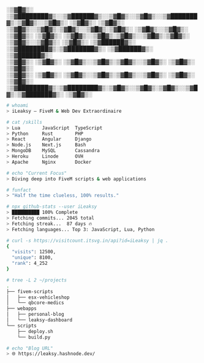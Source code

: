 
░▒▓█▓▒░      ░▒▓████████▓▒░░▒▓██████▓▒░░▒▓█▓▒░░▒▓█▓▒░░▒▓███████▓▒░▒▓█▓▒░░▒▓█▓▒░ 
░▒▓█▓▒░      ░▒▓█▓▒░      ░▒▓█▓▒░░▒▓█▓▒░▒▓█▓▒░░▒▓█▓▒░▒▓█▓▒░      ░▒▓█▓▒░░▒▓█▓▒░ 
░▒▓█▓▒░      ░▒▓█▓▒░      ░▒▓█▓▒░░▒▓█▓▒░▒▓█▓▒░░▒▓█▓▒░▒▓█▓▒░      ░▒▓█▓▒░░▒▓█▓▒░ 
░▒▓█▓▒░      ░▒▓██████▓▒░ ░▒▓████████▓▒░▒▓███████▓▒░ ░▒▓██████▓▒░ ░▒▓██████▓▒░  
░▒▓█▓▒░      ░▒▓█▓▒░      ░▒▓█▓▒░░▒▓█▓▒░▒▓█▓▒░░▒▓█▓▒░      ░▒▓█▓▒░  ░▒▓█▓▒░     
░▒▓█▓▒░      ░▒▓█▓▒░      ░▒▓█▓▒░░▒▓█▓▒░▒▓█▓▒░░▒▓█▓▒░      ░▒▓█▓▒░  ░▒▓█▓▒░     
░▒▓████████▓▒░▒▓████████▓▒░▒▓█▓▒░░▒▓█▓▒░▒▓█▓▒░░▒▓█▓▒░▒▓███████▓▒░   ░▒▓█▓▒░     
                                                                                
                                                                                

```bash
# whoami
> iLeaksy — FiveM & Web Dev Extraordinaire

# cat /skills
> Lua        JavaScript  TypeScript
> Python     Rust        PHP
> React      Angular     Django
> Node.js    Next.js     Bash
> MongoDB    MySQL       Cassandra
> Heroku     Linode      OVH
> Apache     Nginx       Docker

# echo "Current Focus"
> Diving deep into FiveM scripts & web applications

# funfact
> "Half the time clueless, 100% results."

# npx github-stats --user iLeaksy
> ██████████ 100% Complete
> Fetching commits... 2045 total
> Fetching streak...  87 days 🔥
> Fetching languages... Top 3: JavaScript, Lua, Python

# curl -s https://visitcount.itsvg.in/api?id=iLeaksy | jq .
{
  "visits": 12500,
  "unique": 8100,
  "rank": 4_252
}

# tree -L 2 ~/projects
.
├── fivem-scripts
│   ├── esx-vehicleshop
│   └── qbcore-medics
├── webapps
│   ├── personal-blog
│   └── leaksy-dashboard
└── scripts
    ├── deploy.sh
    └── build.py

# echo "Blog URL"
> 🌐 https://leaksy.hashnode.dev/
